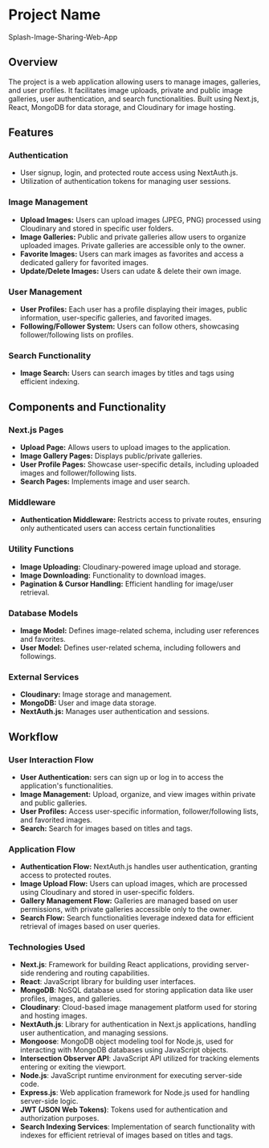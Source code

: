 # Project Name

Splash-Image-Sharing-Web-App



## Overview
The project is a web application allowing users to manage images, galleries, and user profiles. It facilitates image uploads, private and public image galleries, user authentication, and search functionalities. Built using Next.js, React, MongoDB for data storage, and Cloudinary for image hosting.




## Features

### Authentication
- User signup, login, and protected route access using NextAuth.js.
- Utilization of authentication tokens for managing user sessions.

### Image Management
- **Upload Images:** Users can upload images (JPEG, PNG) processed using Cloudinary and stored in specific user folders.
- **Image Galleries:** Public and private galleries allow users to organize uploaded images. Private galleries are accessible only to the owner.
- **Favorite Images:** Users can mark images as favorites and access a dedicated gallery for favorited images.
- **Update/Delete Images:** Users can udate & delete their own image.

### User Management
- **User Profiles:** Each user has a profile displaying their images, public information, user-specific galleries, and favorited images.
- **Following/Follower System:** Users can follow others, showcasing follower/following lists on profiles.

### Search Functionality
- **Image Search:** Users can search images by titles and tags using efficient indexing.




## Components and Functionality

### Next.js Pages
- **Upload Page:** Allows users to upload images to the application.
- **Image Gallery Pages:** Displays public/private galleries.
- **User Profile Pages:** Showcase user-specific details, including uploaded images and follower/following lists.
- **Search Pages:** Implements image and user search.

### Middleware
- **Authentication Middleware:** Restricts access to private routes, ensuring only authenticated users can access certain functionalities

### Utility Functions
- **Image Uploading:** Cloudinary-powered image upload and storage.
- **Image Downloading:** Functionality to download images.
- **Pagination & Cursor Handling:** Efficient handling for image/user retrieval.

### Database Models
- **Image Model:** Defines image-related schema, including user references and favorites.
- **User Model:** Defines user-related schema, including followers and followings.

### External Services
- **Cloudinary:** Image storage and management.
- **MongoDB:** User and image data storage.
- **NextAuth.js:** Manages user authentication and sessions.




## Workflow

### User Interaction Flow
- **User Authentication:** sers can sign up or log in to access the application's functionalities.
- **Image Management:** Upload, organize, and view images within private and public galleries.
- **User Profiles:** Access user-specific information, follower/following lists, and favorited images.
- **Search:** Search for images based on titles and tags.

### Application Flow
- **Authentication Flow:** NextAuth.js handles user authentication, granting access to protected routes.
- **Image Upload Flow:** Users can upload images, which are processed using Cloudinary and stored in user-specific folders.
- **Gallery Management Flow:** Galleries are managed based on user permissions, with private galleries accessible only to the owner.
- **Search Flow:** Search functionalities leverage indexed data for efficient retrieval of images based on user queries.




### Technologies Used

- **Next.js**: Framework for building React applications, providing server-side rendering and routing capabilities.
- **React**: JavaScript library for building user interfaces.
- **MongoDB**: NoSQL database used for storing application data like user profiles, images, and galleries.
- **Cloudinary**: Cloud-based image management platform used for storing and hosting images.
- **NextAuth.js**: Library for authentication in Next.js applications, handling user authentication, and managing sessions.
- **Mongoose**: MongoDB object modeling tool for Node.js, used for interacting with MongoDB databases using JavaScript objects.
- **Intersection Observer API**: JavaScript API utilized for tracking elements entering or exiting the viewport.
- **Node.js**: JavaScript runtime environment for executing server-side code.
- **Express.js**: Web application framework for Node.js used for handling server-side logic.
- **JWT (JSON Web Tokens)**: Tokens used for authentication and authorization purposes.
- **Search Indexing Services**: Implementation of search functionality with indexes for efficient retrieval of images based on titles and tags.

